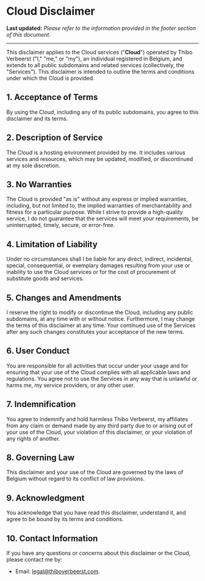# Cloud Disclaimer

**Last updated:** _Please refer to the information provided in the footer section of this document._

***

This disclaimer applies to the Cloud services ("**Cloud**") operated by Thibo Verbeerst ("I," "me," or "my"), an individual registered in Belgium, and extends to all public subdomains and related services (collectively, the "Services"). This disclaimer is intended to outline the terms and conditions under which the Cloud is provided.

## **1. Acceptance of Terms**

By using the Cloud, including any of its public subdomains, you agree to this disclaimer and its terms.

## **2. Description of Service**

The Cloud is a hosting environment provided by me. It includes various services and resources, which may be updated, modified, or discontinued at my sole discretion.

## **3. No Warranties**&#x20;

The Cloud is provided "as is" without any express or implied warranties, including, but not limited to, the implied warranties of merchantability and fitness for a particular purpose. While I strive to provide a high-quality service, I do not guarantee that the services will meet your requirements, be uninterrupted, timely, secure, or error-free.

## **4. Limitation of Liability**&#x20;

Under no circumstances shall I be liable for any direct, indirect, incidental, special, consequential, or exemplary damages resulting from your use or inability to use the Cloud services or for the cost of procurement of substitute goods and services.

## **5. Changes and Amendments**

I reserve the right to modify or discontinue the Cloud, including any public subdomains, at any time with or without notice. Furthermore, I may change the terms of this disclaimer at any time. Your continued use of the Services after any such changes constitutes your acceptance of the new terms.

## **6. User Conduct**

You are responsible for all activities that occur under your usage and for ensuring that your use of the Cloud complies with all applicable laws and regulations. You agree not to use the Services in any way that is unlawful or harms me, my service providers, or any other user.

## **7. Indemnification**

You agree to indemnify and hold harmless Thibo Verbeerst, my affiliates from any claim or demand made by any third party due to or arising out of your use of the Cloud, your violation of this disclaimer, or your violation of any rights of another.

## **8. Governing Law**

This disclaimer and your use of the Cloud are governed by the laws of Belgium without regard to its conflict of law provisions.

## **9. Acknowledgment**

You acknowledge that you have read this disclaimer, understand it, and agree to be bound by its terms and conditions.

## **10. Contact Information**

If you have any questions or concerns about this disclaimer or the Cloud, please contact me by:

* Email: [legal@thiboverbeerst.com](mailto:legal@thiboverbeerst.com).
